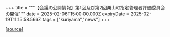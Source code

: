 +++
title = """【会議の公開情報】第1回及び第2回栗山町指定管理者評価委員会の開催"""
date = 2025-02-06T15:00:00.000Z
expiryDate = 2025-02-19T11:15:58.566Z
tags = ["kuriyama","news"]
+++


[[source]](https://www.town.kuriyama.hokkaido.jp/soshiki/32/10422.html)
